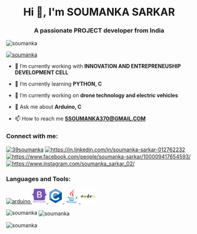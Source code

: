 <h1 align="center">Hi 👋, I'm SOUMANKA SARKAR</h1>
<h3 align="center">A passionate PROJECT developer from India</h3>

<p align="left"> <img src="https://komarev.com/ghpvc/?username=soumanka&label=Profile%20views&color=0e75b6&style=flat" alt="soumanka" /> </p>

<p align="left"> <a href="https://github.com/ryo-ma/github-profile-trophy"><img src="https://github-profile-trophy.vercel.app/?username=soumanka" alt="soumanka" /></a> </p>

- 🔭 I’m currently working with **INNOVATION AND ENTREPRENEUSHIP DEVELOPMENT CELL**

- 🌱 I’m currently learning **PYTHON, C**

- 👯 I’m currently working on **drone technology and electric vehicles**

- 💬 Ask me about **Arduino, C**

- 📫 How to reach me **SSOUMANKA370@GMAIL.COM**

<h3 align="left">Connect with me:</h3>
<p align="left">
<a href="https://twitter.com/39soumanka" target="blank"><img align="center" src="https://raw.githubusercontent.com/rahuldkjain/github-profile-readme-generator/master/src/images/icons/Social/twitter.svg" alt="39soumanka" height="30" width="40" /></a>
<a href="https://linkedin.com/in/https://in.linkedin.com/in/soumanka-sarkar-012762232" target="blank"><img align="center" src="https://raw.githubusercontent.com/rahuldkjain/github-profile-readme-generator/master/src/images/icons/Social/linked-in-alt.svg" alt="https://in.linkedin.com/in/soumanka-sarkar-012762232" height="30" width="40" /></a>
<a href="https://fb.com/https://www.facebook.com/people/soumanka-sarkar/100009417654593/" target="blank"><img align="center" src="https://raw.githubusercontent.com/rahuldkjain/github-profile-readme-generator/master/src/images/icons/Social/facebook.svg" alt="https://www.facebook.com/people/soumanka-sarkar/100009417654593/" height="30" width="40" /></a>
<a href="https://instagram.com/https://www.instagram.com/soumanka_sarkar_02/" target="blank"><img align="center" src="https://raw.githubusercontent.com/rahuldkjain/github-profile-readme-generator/master/src/images/icons/Social/instagram.svg" alt="https://www.instagram.com/soumanka_sarkar_02/" height="30" width="40" /></a>
</p>

<h3 align="left">Languages and Tools:</h3>
<p align="left"> <a href="https://www.arduino.cc/" target="_blank" rel="noreferrer"> <img src="https://cdn.worldvectorlogo.com/logos/arduino-1.svg" alt="arduino" width="40" height="40"/> </a> <a href="https://getbootstrap.com" target="_blank" rel="noreferrer"> <img src="https://raw.githubusercontent.com/devicons/devicon/master/icons/bootstrap/bootstrap-plain-wordmark.svg" alt="bootstrap" width="40" height="40"/> </a> <a href="https://www.cprogramming.com/" target="_blank" rel="noreferrer"> <img src="https://raw.githubusercontent.com/devicons/devicon/master/icons/c/c-original.svg" alt="c" width="40" height="40"/> </a> <a href="https://www.java.com" target="_blank" rel="noreferrer"> <img src="https://raw.githubusercontent.com/devicons/devicon/master/icons/java/java-original.svg" alt="java" width="40" height="40"/> </a> <a href="https://nodejs.org" target="_blank" rel="noreferrer"> <img src="https://raw.githubusercontent.com/devicons/devicon/master/icons/nodejs/nodejs-original-wordmark.svg" alt="nodejs" width="40" height="40"/> </a> </p>

<p><img align="left" src="https://github-readme-stats.vercel.app/api/top-langs?username=soumanka&show_icons=true&locale=en&layout=compact" alt="soumanka" /></p>

<p>&nbsp;<img align="center" src="https://github-readme-stats.vercel.app/api?username=soumanka&show_icons=true&locale=en" alt="soumanka" /></p>

<p><img align="center" src="https://github-readme-streak-stats.herokuapp.com/?user=soumanka&" alt="soumanka" /></p>
